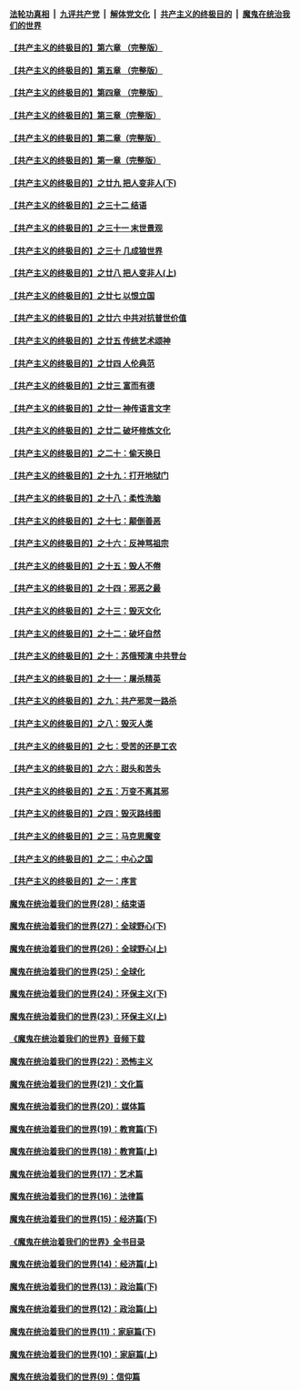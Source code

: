 ####  [法轮功真相](../../../../basic/blob/master/README.md?t=02091713) &nbsp;|&nbsp; [九评共产党](../../../../9ping.md/blob/master/README.md?t=02091713) &nbsp;|&nbsp; [解体党文化](../../../../jtdwh.md/blob/master/README.md?t=02091713)  &nbsp;|&nbsp; [共产主义的终极目的](../../../../gczydzjmd.md/blob/master/README.md?t=02091713) &nbsp;|&nbsp; [魔鬼在统治我们的世界](../../../../mgztzwmdsj.md/blob/master/README.md?t=02091713) 

#### [【共产主义的终极目的】第六章 （完整版）](../pages/nsc422/n11428913.md?t=02091713) 

#### [【共产主义的终极目的】第五章 （完整版）](../pages/nsc422/n11428912.md?t=02091713) 

#### [【共产主义的终极目的】第四章 （完整版）](../pages/nsc422/n11428907.md?t=02091713) 

#### [【共产主义的终极目的】第三章（完整版）](../pages/nsc422/n11428848.md?t=02091713) 

#### [【共产主义的终极目的】第二章（完整版）](../pages/nsc422/n11428831.md?t=02091713) 

#### [【共产主义的终极目的】第一章（完整版）](../pages/nsc422/n11417651.md?t=02091713) 

#### [【共产主义的终极目的】之廿九 把人变非人(下)](../pages/nsc422/n11344140.md?t=02091713) 

#### [【共产主义的终极目的】之三十二 结语](../pages/nsc422/n11360535.md?t=02091713) 

#### [【共产主义的终极目的】之三十一 末世景观](../pages/nsc422/n11351129.md?t=02091713) 

#### [【共产主义的终极目的】之三十 几成狼世界](../pages/nsc422/n11348280.md?t=02091713) 

#### [【共产主义的终极目的】之廿八 把人变非人(上)](../pages/nsc422/n11340492.md?t=02091713) 

#### [【共产主义的终极目的】之廿七 以恨立国](../pages/nsc422/n11336944.md?t=02091713) 

#### [【共产主义的终极目的】之廿六 中共对抗普世价值](../pages/nsc422/n11324785.md?t=02091713) 

#### [【共产主义的终极目的】之廿五 传统艺术颂神](../pages/nsc422/n11296396.md?t=02091713) 

#### [【共产主义的终极目的】之廿四 人伦典范](../pages/nsc422/n11296397.md?t=02091713) 

#### [【共产主义的终极目的】之廿三 富而有德](../pages/nsc422/n11283598.md?t=02091713) 

#### [【共产主义的终极目的】之廿一 神传语言文字](../pages/nsc422/n11263265.md?t=02091713) 

#### [【共产主义的终极目的】之廿二 破坏修炼文化](../pages/nsc422/n11245728.md?t=02091713) 

#### [【共产主义的终极目的】之二十：偷天换日](../pages/nsc422/n11238846.md?t=02091713) 

#### [【共产主义的终极目的】之十九：打开地狱门](../pages/nsc422/n11206376.md?t=02091713) 

#### [【共产主义的终极目的】之十八：柔性洗脑](../pages/nsc422/n11199994.md?t=02091713) 

#### [【共产主义的终极目的】之十七：颠倒善恶](../pages/nsc422/n11179782.md?t=02091713) 

#### [【共产主义的终极目的】之十六：反神骂祖宗](../pages/nsc422/n11166798.md?t=02091713) 

#### [【共产主义的终极目的】之十五：毁人不倦](../pages/nsc422/n11166792.md?t=02091713) 

#### [【共产主义的终极目的】之十四：邪恶之最](../pages/nsc422/n11150249.md?t=02091713) 

#### [【共产主义的终极目的】之十三：毁灭文化](../pages/nsc422/n11135227.md?t=02091713) 

#### [【共产主义的终极目的】之十二：破坏自然](../pages/nsc422/n11135214.md?t=02091713) 

#### [【共产主义的终极目的】之十：苏俄预演 中共登台](../pages/nsc422/n11118424.md?t=02091713) 

#### [【共产主义的终极目的】之十一：屠杀精英](../pages/nsc422/n11118442.md?t=02091713) 

#### [【共产主义的终极目的】之九：共产邪灵一路杀](../pages/nsc422/n11114139.md?t=02091713) 

#### [【共产主义的终极目的】之八：毁灭人类](../pages/nsc422/n11108503.md?t=02091713) 

#### [【共产主义的终极目的】之七：受苦的还是工农](../pages/nsc422/n11101809.md?t=02091713) 

#### [【共产主义的终极目的】之六：甜头和苦头](../pages/nsc422/n11096971.md?t=02091713) 

#### [【共产主义的终极目的】之五：万变不离其邪](../pages/nsc422/n11091285.md?t=02091713) 

#### [【共产主义的终极目的】之四：毁灭路线图](../pages/nsc422/n11086284.md?t=02091713) 

#### [【共产主义的终极目的】之三：马克思魔变](../pages/nsc422/n11061941.md?t=02091713) 

#### [【共产主义的终极目的】之二：中心之国](../pages/nsc422/n11047728.md?t=02091713) 

#### [【共产主义的终极目的】之一：序言](../pages/nsc422/n11086077.md?t=02091713) 

#### [魔鬼在统治着我们的世界(28)：结束语](../pages/nsc422/n10936246.md?t=02091713) 

#### [魔鬼在统治着我们的世界(27)：全球野心(下)](../pages/nsc422/n10928319.md?t=02091713) 

#### [魔鬼在统治着我们的世界(26)：全球野心(上)](../pages/nsc422/n10900318.md?t=02091713) 

#### [魔鬼在统治着我们的世界(25)：全球化](../pages/nsc422/n10788205.md?t=02091713) 

#### [魔鬼在统治着我们的世界(24)：环保主义(下)](../pages/nsc422/n10695307.md?t=02091713) 

#### [魔鬼在统治着我们的世界(23)：环保主义(上)](../pages/nsc422/n10688613.md?t=02091713) 

#### [《魔鬼在统治着我们的世界》音频下载](../pages/nsc422/n10635553.md?t=02091713) 

#### [魔鬼在统治着我们的世界(22)：恐怖主义](../pages/nsc422/n10614727.md?t=02091713) 

#### [魔鬼在统治着我们的世界(21)：文化篇](../pages/nsc422/n10597706.md?t=02091713) 

#### [魔鬼在统治着我们的世界(20)：媒体篇](../pages/nsc422/n10586579.md?t=02091713) 

#### [魔鬼在统治着我们的世界(19)：教育篇(下)](../pages/nsc422/n10564808.md?t=02091713) 

#### [魔鬼在统治着我们的世界(18)：教育篇(上)](../pages/nsc422/n10526970.md?t=02091713) 

#### [魔鬼在统治着我们的世界(17)：艺术篇](../pages/nsc422/n10499093.md?t=02091713) 

#### [魔鬼在统治着我们的世界(16)：法律篇](../pages/nsc422/n10485969.md?t=02091713) 

#### [魔鬼在统治着我们的世界(15)：经济篇(下)](../pages/nsc422/n10469975.md?t=02091713) 

#### [《魔鬼在统治着我们的世界》全书目录](../pages/nsc422/n10464261.md?t=02091713) 

#### [魔鬼在统治着我们的世界(14)：经济篇(上)](../pages/nsc422/n10457370.md?t=02091713) 

#### [魔鬼在统治着我们的世界(13)：政治篇(下)](../pages/nsc422/n10448270.md?t=02091713) 

#### [魔鬼在统治着我们的世界(12)：政治篇(上)](../pages/nsc422/n10444576.md?t=02091713) 

#### [魔鬼在统治着我们的世界(11)：家庭篇(下)](../pages/nsc422/n10440961.md?t=02091713) 

#### [魔鬼在统治着我们的世界(10)：家庭篇(上)](../pages/nsc422/n10435448.md?t=02091713) 

#### [魔鬼在统治着我们的世界(9)：信仰篇](../pages/nsc422/n10432159.md?t=02091713) 

